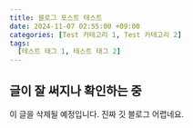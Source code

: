 ```yaml
---
title: 블로그 포스트 테스트
date: 2024-11-07 02:55:00 +09:00
categories: [Test 카테고리 1, Test 카테고리 2]
tags:
  [테스트 태그 1, 테스트 태그 2]
---
```


## 글이 잘 써지나 확인하는 중
이 글을 삭제될 예정입니다.
진짜 깃 블로그 어렵네요.
